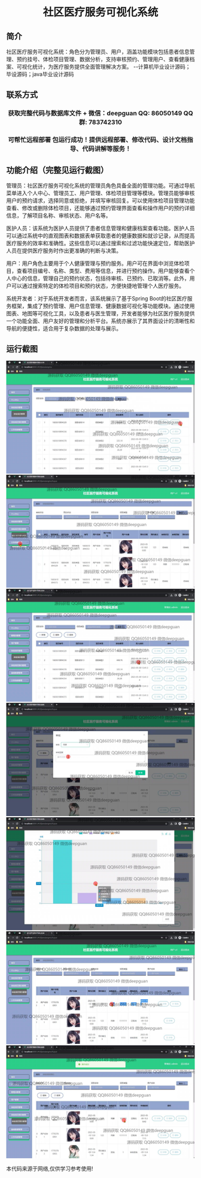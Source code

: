 <p><h1 align="center">社区医疗服务可视化系统</h1></p>

## 简介
社区医疗服务可视化系统：角色分为管理员、用户，涵盖功能模块包括患者信息管理、预约挂号、体检项目管理、数据分析，支持审核预约、管理用户、查看健康档案、可视化统计，为医疗服务提供全面管理解决方案。    --计算机毕业设计源码；毕设源码；java毕业设计源码


## 联系方式
<p><h3 align="center">获取完整代码与数据库文件 + 微信：deepguan QQ: 86050149 QQ群: 783742310</h3></p>
<p><h3 align="center">可帮忙远程部署 包运行成功！提供远程部署、修改代码、设计文档指导、代码讲解等服务！</h3></p>

## 功能介绍（完整见运行截图）
管理员：社区医疗服务可视化系统的管理员角色具备全面的管理功能。可通过导航菜单进入个人中心、管理员工、用户管理、体检项目管理等模块。管理员能够审核用户的预约请求，选择同意或拒绝，并填写审核回复。可以使用体检项目管理功能查看、修改或删除体检项目，还能够通过预约管理界面查看和操作用户的预约详细信息，了解项目名称、审核状态、用户名等。

医护人员：该系统为医护人员提供了患者信息管理和健康档案查看功能。医护人员可以通过系统中的直观图表和数据表单获取患者的健康数据和就诊记录，从而提高医疗服务的效率和准确性。这些信息可以通过搜索和过滤功能快速定位，帮助医护人员在提供医疗服务时作出更准确的判断与决策。

用户：用户角色主要用于个人健康管理与预约服务。用户可在界面中浏览体检项目，查看项目编号、名称、类型、费用等信息，并进行预约操作。用户能够查看个人中心的信息，管理自己的预约状态，包括待审核、已预约、已取消等。此外，用户可以通过搜索特定的体检项目和预约状态，方便快捷地管理个人医疗服务。

系统开发者：对于系统开发者而言，该系统展示了基于Spring Boot的社区医疗服务框架，集成了预约管理、用户信息管理、健康数据可视化等功能模块。通过使用图表、地图等可视化工具，以及患者与医生管理，开发者能够为社区医疗服务提供一个功能全面、用户友好的管理和分析平台。系统亦展示了其界面设计的清晰性和导航的便捷性，适合用于复杂数据的处理与展示。


## 运行截图
![](img/001.jpg)
![](img/002.jpg)
![](img/003.jpg)
![](img/004.jpg)
![](img/005.jpg)
![](img/006.jpg)
![](img/007.jpg)

<p>本代码来源于网络,仅供学习参考使用!</p>
